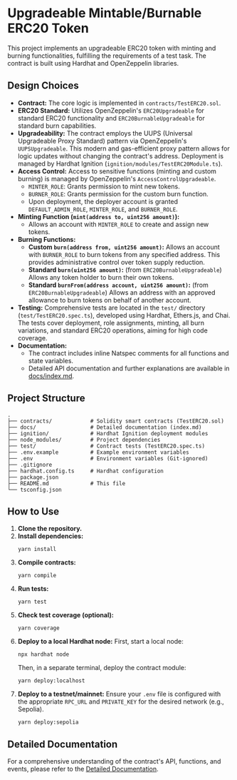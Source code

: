 # Upgradeable Mintable/Burnable ERC20 Token

This project implements an upgradeable ERC20 token with minting and burning functionalities, fulfilling the requirements of a test task. The contract is built using Hardhat and OpenZeppelin libraries.

## Design Choices

*   **Contract:** The core logic is implemented in `contracts/TestERC20.sol`.
*   **ERC20 Standard:** Utilizes OpenZeppelin's `ERC20Upgradeable` for standard ERC20 functionality and `ERC20BurnableUpgradeable` for standard burn capabilities.
*   **Upgradeability:** The contract employs the UUPS (Universal Upgradeable Proxy Standard) pattern via OpenZeppelin's `UUPSUpgradeable`. This modern and gas-efficient proxy pattern allows for logic updates without changing the contract's address. Deployment is managed by Hardhat Ignition (`ignition/modules/TestERC20Module.ts`).
*   **Access Control:** Access to sensitive functions (minting and custom burning) is managed by OpenZeppelin's `AccessControlUpgradeable`.
    *   `MINTER_ROLE`: Grants permission to mint new tokens.
    *   `BURNER_ROLE`: Grants permission for the custom burn function.
    *   Upon deployment, the deployer account is granted `DEFAULT_ADMIN_ROLE`, `MINTER_ROLE`, and `BURNER_ROLE`.
*   **Minting Function (`mint(address to, uint256 amount)`):**
    *   Allows an account with `MINTER_ROLE` to create and assign new tokens.
*   **Burning Functions:**
    *   **Custom `burn(address from, uint256 amount)`:** Allows an account with `BURNER_ROLE` to burn tokens from any specified address. This provides administrative control over token supply reduction.
    *   **Standard `burn(uint256 amount)`:** (from `ERC20BurnableUpgradeable`) Allows any token holder to burn their own tokens.
    *   **Standard `burnFrom(address account, uint256 amount)`:** (from `ERC20BurnableUpgradeable`) Allows an address with an approved allowance to burn tokens on behalf of another account.
*   **Testing:** Comprehensive tests are located in the `test/` directory (`test/TestERC20.spec.ts`), developed using Hardhat, Ethers.js, and Chai. The tests cover deployment, role assignments, minting, all burn variations, and standard ERC20 operations, aiming for high code coverage.
*   **Documentation:**
    *   The contract includes inline Natspec comments for all functions and state variables.
    *   Detailed API documentation and further explanations are available in [docs/index.md](./docs/index.md).

## Project Structure

```
.
├── contracts/            # Solidity smart contracts (TestERC20.sol)
├── docs/                 # Detailed documentation (index.md)
├── ignition/             # Hardhat Ignition deployment modules
├── node_modules/         # Project dependencies
├── test/                 # Contract tests (TestERC20.spec.ts)
├── .env.example          # Example environment variables
├── .env                  # Environment variables (Git-ignored)
├── .gitignore
├── hardhat.config.ts     # Hardhat configuration
├── package.json
├── README.md             # This file
└── tsconfig.json
```

## How to Use

1.  **Clone the repository.**
2.  **Install dependencies:**
    ```shell
    yarn install
    ```
3.  **Compile contracts:**
    ```shell
    yarn compile
    ```
4.  **Run tests:**
    ```shell
    yarn test
    ```
5.  **Check test coverage (optional):**
    ```shell
    yarn coverage
    ```
6.  **Deploy to a local Hardhat node:**
    First, start a local node:
    ```shell
    npx hardhat node
    ```
    Then, in a separate terminal, deploy the contract module:
    ```shell
    yarn deploy:localhost
    ```
7.  **Deploy to a testnet/mainnet:**
    Ensure your `.env` file is configured with the appropriate `RPC_URL` and `PRIVATE_KEY` for the desired network (e.g., Sepolia).
    ```shell
    yarn deploy:sepolia
    ```

## Detailed Documentation

For a comprehensive understanding of the contract's API, functions, and events, please refer to the [Detailed Documentation](./docs/index.md).

